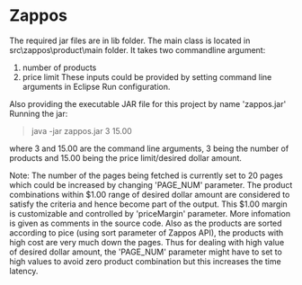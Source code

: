 Zappos
======

The required jar files are in lib folder. The main class is located in src\zappos\product\main folder.
It takes two commandline argument:
1. number of products
2. price limit 
These inputs could be provided by setting command line arguments in Eclipse Run configuration.

Also providing the executable JAR file for this project by name 'zappos.jar' 
Running the jar: 

>java -jar zappos.jar 3 15.00

where 3 and 15.00 are the command line arguments, 3 being the number of products and 15.00 being  the price limit/desired dollar amount.

Note:
The number of the pages being fetched is currently set to 20 pages which could be increased by changing 'PAGE_NUM' parameter. The product combinations within $1.00 range of desired dollar amount are considered to satisfy the criteria and hence become part of the output. This $1.00 margin is customizable and controlled by 'priceMargin' parameter. More infomation is given as comments in the source code. Also as the products are sorted according to pice (using sort parameter of Zappos API), the products with high cost are very much down the pages. Thus for dealing with high value of desired dollar amount, the 'PAGE_NUM' parameter might have to set to high values to avoid zero product combination but this increases the time latency.

